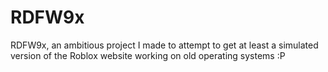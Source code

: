 # RDFW9x
RDFW9x, an ambitious project I made to attempt to get at least a simulated version of the Roblox website working on old operating systems
:P
